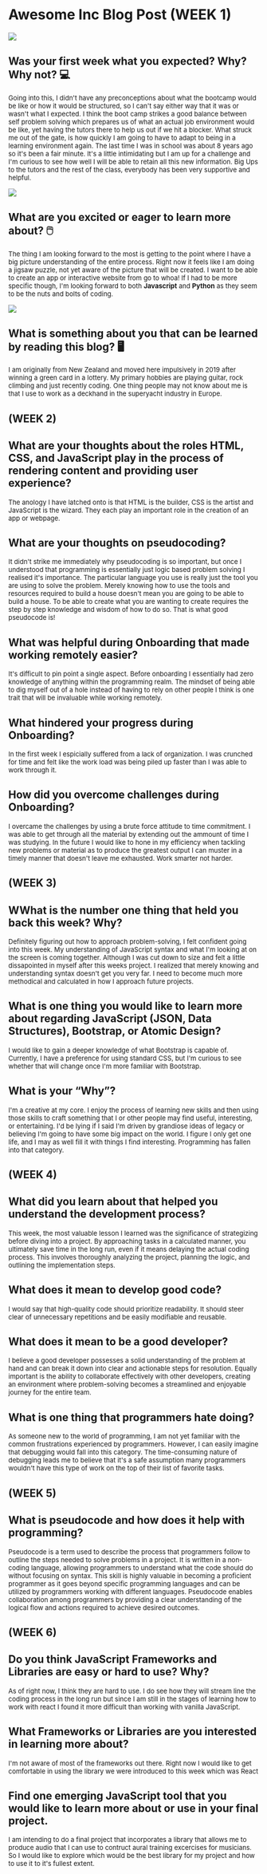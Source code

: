 # **Awesome Inc Blog Post (WEEK 1)** # 

![](https://images.yourstory.com/cs/wordpress/2018/09/Coding-SoloLearn.jpg)

## **Was your first week what you expected? Why? Why not?**   💻

<font size='2'> Going into this, I didn't have any preconceptions about what the bootcamp would be like or how it would be structured, so I can't say either way that it was or wasn't what I expected. I think the boot camp strikes a good balance between self problem solving which prepares us of what an actual job environment would be like, yet having the tutors there to help us out if we hit a blocker. What struck me out of the gate, is how quickly I am going to have to adapt to being in a learning environment again. The last time I was in school was about 8 years ago so it's been a fair minute. It's a little intimidating but I am up for a challenge and I'm curious to see how well I will be able to retain all this new information. Big Ups to the tutors and the rest of the class, everybody has been very supportive and helpful. </font> 

![](https://blog.gale.com/wp-content/uploads/2019/03/iStock-960937636.jpg)

## **What are you excited or eager to learn more about?**   🖱️

<font size='2'> The thing I am looking forward to the most is getting to the point where I have a big picture understanding of the entire process. Right now it feels like I am doing a jigsaw puzzle, not yet aware of the picture that will be created. I want to be able to create an app or interactive website from go to whoa! If I had to be more specific though, I'm looking forward to both <strong>Javascript</strong> and <strong>Python</strong> as they seem to be the nuts and bolts of coding. </font>

![](https://www.christenseninstitute.org/wp-content/uploads/2019/04/Code-photo-800-x-400.jpg)

## **What is something about you that can be learned by reading this blog?**   🖥️

<font size='2'> I am originally from New Zealand and moved here impulsively in 2019 after winning a green card in a lottery. My primary hobbies are playing guitar, rock climbing and just recently coding. One thing people may not know about me is that I use to work as a deckhand in the superyacht industry in Europe. </font>

## **(WEEK 2)** ##

## **What are your thoughts about the roles HTML, CSS, and JavaScript play in the process of rendering content and providing user experience?** ##
<font size='2'>The anology I have latched onto is that HTML is the builder, CSS is the artist and JavaScript is the wizard. They each play an important role in the creation of an app or webpage. </font>

## **What are your thoughts on pseudocoding?** ##
<font size='2'>It didn't strike me immediately why pseudocoding is so important, but once I understood that programming is essentially just logic based problem solving I realised it's importance. The particular language you use is really just the tool you are using to solve the problem. Merely knowing how to use the tools and resources required to build a house doesn't mean you are going to be able to build a house. To be able to create what you are wanting to create requires the step by step knowledge and wisdom of how to do so. That is what good pseudocode is! </font>
  
## **What was helpful during Onboarding that made working remotely easier?** ##
<font size='2'>It's difficult to pin point a single aspect. Before onboarding I essentially had zero knowledge of anything within the programming realm. The mindset of being able to dig myself out of a hole instead of having to rely on other people I think is one trait that will be invaluable while working remotely. </font>
  
## **What hindered your progress during Onboarding?** ##
<font size='2'>In the first week I espicially suffered from a lack of organization. I was crunched for time and felt like the work load was being piled up faster than I was able to work through it.</font>
  
## **How did you overcome challenges during Onboarding?** ##
<font size='2'>I overcame the challenges by using a brute force attitude to time commitment. I was able to get through all the material by extending out the ammount of time I was studying. In the future I would like to hone in my efficiency when tackling new problems or material as to produce the greatest output I can muster in a timely manner that doesn't leave me exhausted. Work smarter not harder.</font>

## **(WEEK 3)** ##

## **WWhat is the number one thing that held you back this week? Why?** ##
<font size='2'>Definitely figuring out how to approach problem-solving, I felt confident going into this week. My understanding of JavaScript syntax and what I'm looking at on the screen is coming together. Although I was cut down to size and felt a little dissapointed in myself after this weeks project. I realized that merely knowing and understanding syntax doesn't get you very far. I need to become much more methodical and calculated in how I approach future projects.</font>

## **What is one thing you would like to learn more about regarding JavaScript (JSON, Data Structures), Bootstrap, or Atomic Design?** ##
<font size='2'>I would like to gain a deeper knowledge of what Bootstrap is capable of. Currently, I have a preference for using standard CSS, but I'm curious to see whether that will change once I'm more familiar with Bootstrap.</font>

## **What is your “Why”?** ##  
 <font size='2'>I'm a creative at my core. I enjoy the process of learning new skills and then using those skills to craft something that I or other people may find useful, interesting, or entertaining. I'd be lying if I said I'm driven by grandiose ideas of legacy or believing I'm going to have some big impact on the world. I figure I only get one life, and I may as well fill it with things I find interesting. Programming has fallen into that category.</font>


## **(WEEK 4)** ##

## **What did you learn about that helped you understand the development process?** ##
<font size='2'>This week, the most valuable lesson I learned was the significance of strategizing before diving into a project. By approaching tasks in a calculated manner, you ultimately save time in the long run, even if it means delaying the actual coding process. This involves thoroughly analyzing the project, planning the logic, and outlining the implementation steps.</font>

## **What does it mean to develop good code?** ##
<font size='2'>I would say that high-quality code should prioritize readability. It should steer clear of unnecessary repetitions and be easily modifiable and reusable.</font>

## **What does it mean to be a good developer?** ##
<font size='2'>I believe a good developer possesses a solid understanding of the problem at hand and can break it down into clear and actionable steps for resolution. Equally important is the ability to collaborate effectively with other developers, creating an environment where problem-solving becomes a streamlined and enjoyable journey for the entire team.</font>

## **What is one thing that programmers hate doing?** ##
<font size='2'>As someone new to the world of programming, I am not yet familiar with the common frustrations experienced by programmers. However, I can easily imagine that debugging would fall into this category. The time-consuming nature of debugging leads me to believe that it's a safe assumption many programmers wouldn't have this type of work on the top of their list of favorite tasks.</font>

## **(WEEK 5)** ##

## **What is pseudocode and how does it help with programming?** ##
<font size='2'>Pseudocode is a term used to describe the process that programmers follow to outline the steps needed to solve problems in a project. It is written in a non-coding language, allowing programmers to understand what the code should do without focusing on syntax. This skill is highly valuable in becoming a proficient programmer as it goes beyond specific programming languages and can be utilized by programmers working with different languages. Pseudocode enables collaboration among programmers by providing a clear understanding of the logical flow and actions required to achieve desired outcomes.</font>

## **(WEEK 6)** ##

## **Do you think JavaScript Frameworks and Libraries are easy or hard to use? Why?** ##
<font size='2'>As of right now, I think they are hard to use. I do see how they will stream line the coding process in the long run but since I am still in the stages of learning how to work with react I found it more difficult than working with vanilla JavaScript.</font>

## **What Frameworks or Libraries are you interested in learning more about?** ##
<font size='2'>I'm not aware of most of the frameworks out there. Right now I would like to get comfortable in using the library we were introduced to this week which was React</font>

## **Find one emerging JavaScript tool that you would like to learn more about or use in your final project.** ##
<font size='2'>I am intending to do a final project that incorporates a library that allows me to produce audio that I can use to contruct aural training excercises for musicians. So I would like to explore which would be the best library for my project and how to use it to it's fullest extent.</font>


